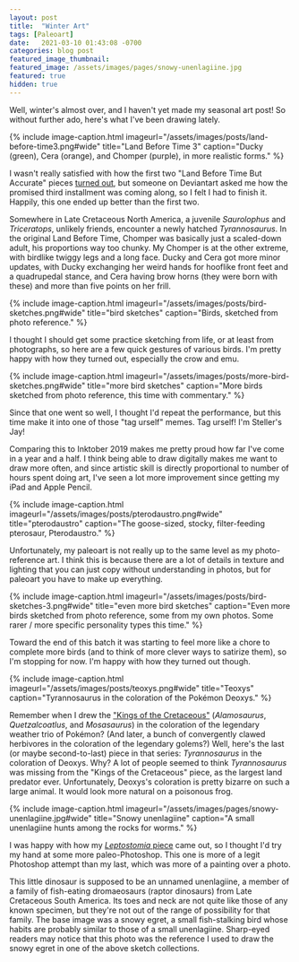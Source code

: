 ```yaml
---
layout: post
title:  "Winter Art"
tags: [Paleoart]
date:   2021-03-10 01:43:08 -0700
categories: blog post
featured_image_thumbnail:
featured_image: /assets/images/pages/snowy-unenlagiine.jpg
featured: true
hidden: true
---
```


Well, winter's almost over, and I haven't yet made my seasonal art post!  So without further ado, here's what I've been drawing lately.

{% include image-caption.html imageurl="/assets/images/posts/land-before-time3.png#wide" title="Land Before Time 3" caption="Ducky (green), Cera (orange), and Chomper (purple), in more realistic forms." %}

I wasn't really satisfied with how the first two "Land Before Time But Accurate" pieces [turned out](https://obscuredinosaurfacts.com/blog/post/2020/04/18/aprilart.html), but someone on Deviantart asked me how the promised third installment was coming along, so I felt I had to finish it.  Happily, this one ended up better than the first two.

Somewhere in Late Cretaceous North America, a juvenile *Saurolophus* and *Triceratops*, unlikely friends, encounter a newly hatched *Tyrannosaurus*.  In the original Land Before Time, Chomper was basically just a scaled-down adult, his proportions way too chunky.  My Chomper is at the other extreme, with birdlike twiggy legs and a long face.  Ducky and Cera got more minor updates, with Ducky exchanging her weird hands for hooflike front feet and a quadrupedal stance, and Cera having brow horns (they were born with these) and more than five points on her frill.

{% include image-caption.html imageurl="/assets/images/posts/bird-sketches.png#wide" title="bird sketches" caption="Birds, sketched from photo reference." %}

I thought I should get some practice sketching from life, or at least from photographs, so here are a few quick gestures of various birds.  I'm pretty happy with how they turned out, especially the crow and emu.

{% include image-caption.html imageurl="/assets/images/posts/more-bird-sketches.png#wide" title="more bird sketches" caption="More birds sketched from photo reference, this time with commentary." %}

Since that one went so well, I thought I'd repeat the performance, but this time make it into one of those "tag urself" memes.  Tag urself!  I'm Steller's Jay!

Comparing this to Inktober 2019 makes me pretty proud how far I've come in a year and a half.  I think being able to draw digitally makes me want to draw more often, and since artistic skill is directly proportional to number of hours spent doing art, I've seen a lot more improvement since getting my iPad and Apple Pencil.

{% include image-caption.html imageurl="/assets/images/posts/pterodaustro.png#wide" title="pterodaustro" caption="The goose-sized, stocky, filter-feeding pterosaur, Pterodaustro." %}

Unfortunately, my paleoart is not really up to the same level as my photo-reference art.  I think this is because there are a lot of details in texture and lighting that you can just copy without understanding in photos, but for paleoart you have to make up everything.

{% include image-caption.html imageurl="/assets/images/posts/bird-sketches-3.png#wide" title="even more bird sketches" caption="Even more birds sketched from photo reference, some from my own photos.  Some rarer / more specific personality types this time." %}

Toward the end of this batch it was starting to feel more like a chore to complete more birds (and to think of more clever ways to satirize them), so I'm stopping for now.  I'm happy with how they turned out though.

{% include image-caption.html imageurl="/assets/images/posts/teoxys.png#wide" title="Teoxys" caption="Tyrannosaurus in the coloration of the Pokémon Deoxys." %}

Remember when I drew the ["Kings of the Cretaceous"](https://obscuredinosaurfacts.com/blog/post/2020/08/05/summer-art.html) (*Alamosaurus*, *Quetzalcoatlus*, and *Mosasaurus*) in the coloration of the legendary weather trio of Pokémon? (And later, a bunch of convergently clawed herbivores in the coloration of the legendary golems?)  Well, here's the last (or maybe second-to-last) piece in that series: *Tyrannosaurus* in the coloration of Deoxys.  Why?  A lot of people seemed to think *Tyrannosaurus* was missing from the "Kings of the Cretaceous" piece, as the largest land predator ever.  Unfortunately, Deoxys's coloration is pretty bizarre on such a large animal.  It would look more natural on a poisonous frog.

{% include image-caption.html imageurl="/assets/images/pages/snowy-unenlagiine.jpg#wide" title="Snowy unenlagiine" caption="A small unenlagiine hunts among the rocks for worms." %}

I was happy with how my [*Leptostomia* piece](https://obscuredinosaurfacts.com/blog/post/2020/11/25/fall-art.html) came out, so I thought I'd try my hand at some more paleo-Photoshop.  This one is more of a legit Photoshop attempt than my last, which was more of a painting over a photo.

This little dinosaur is supposed to be an unnamed unenlagiine, a member of a family of fish-eating dromaeosaurs (raptor dinosaurs) from Late Cretaceous South America.  Its toes and neck are not quite like those of any known specimen, but they're not out of the range of possibility for that family.  The base image was a snowy egret, a small fish-stalking bird whose habits are probably similar to those of a small unenlagiine.  Sharp-eyed readers may notice that this photo was the reference I used to draw the snowy egret in one of the above sketch collections.